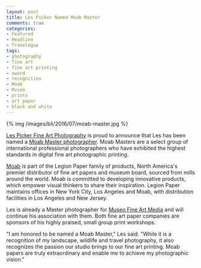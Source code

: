 ```yaml
---
layout: post
title: Les Picker Named Moab Master
comments: true
categories:
- Featured
- Headline
- Travelogue
tags:
- photography
- fine art
- fine art printing
- award
- recognition
- Moab
- Museo
- prints
- art paper
- black and white
---
```


{% img /images/bli/2016/07/moab-master.jpg %}

[Les Picker Fine Art Photography](http://lesterpickerphoto.com) is proud to announce that Les has been named a [Moab Master photographer](http://moabpaper.com/moab-masters/). Moab Masters are a select group of international professional photographers who have exhibited the highest standards in digital fine art photographic printing. 

<!--more-->

[Moab](http://moabpaper.com/) is part of the Legion Paper family of products, North America's premier distributor of fine art papers and museum board, sourced from mills around the world. Moab is committed to developing innovative products, which empower visual thinkers to share their inspiration. Legion Paper maintains offices in New York City, Los Angeles and Moab, with distribution facilities in Los Angeles and New Jersey. 

Les is already a Master photographer for [Museo Fine Art Media](http://www.museofineart.com/) and will continue his association with them. Both fine art paper companies are sponsors of his highly praised, small group print workshops. 

"I am honored to be named a Moab Master," Les said. "While it is a recognition of my landscape, wildlife and travel photography, it also recognizes the passion our studio brings to our fine art printing. Moab papers are truly extraordinary and enable me to achieve my photographic vision." 


 